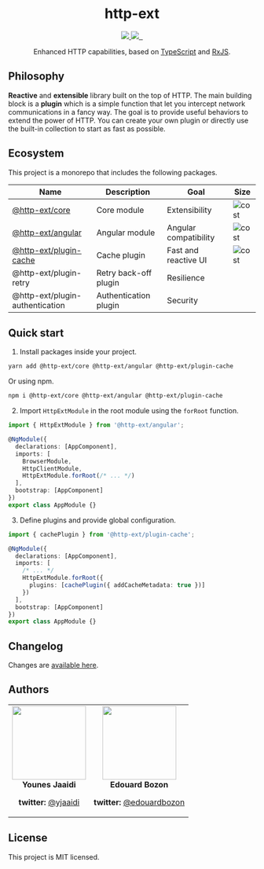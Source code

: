 <div align="center">
  <h1>http-ext</h1>
  <a href="https://github.com/jscutlery/http-ext/actions" rel="nofollow">
    <img src="https://github.com/jscutlery/http-ext/workflows/Build%20&%20Test/badge.svg" />
  </a>
  <a href="https://codecov.io/gh/jscutlery/http-ext" rel="nofollow">
    <img src="https://badgen.net/codecov/c/github/jscutlery/http-ext" />
  </a>
  <a href="https://github.com/jscutlery/@http-ext/blob/master/LICENSE" rel="nofollow">
    <img alt="" src="https://badgen.net/npm/license/@http-ext/core">
  </a>
  <a href="https://www.npmjs.com/package/@http-ext/core" rel="nofollow">
    <img alt="" src="https://badgen.net/npm/v/@http-ext/core">
  </a>
</div>

<p align="center">
  Enhanced HTTP capabilities, based on <a href="https://www.typescriptlang.org" target="blank">TypeScript</a> and <a href="http://reactivex.io/rxjs" target="blank">RxJS</a>.
</p>

## Philosophy

**Reactive** and **extensible** library built on the top of HTTP. The main building block is a **plugin** which is a simple function that let you intercept network communications in a fancy way. The goal is to provide useful behaviors to extend the power of HTTP. You can create your own plugin or directly use the built-in collection to start as fast as possible.

## Ecosystem

This project is a monorepo that includes the following packages.

| Name                                                                           | Description           | Goal                  | Size                                                                   |
| ------------------------------------------------------------------------------ | --------------------- | --------------------- | -                                                                      |
| [@http-ext/core](https://www.npmjs.com/package/@http-ext/core)                 | Core module           | Extensibility         | ![cost](https://badgen.net/bundlephobia/minzip/@http-ext/core)         |
| [@http-ext/angular](https://www.npmjs.com/package/@http-ext/angular)           | Angular module        | Angular compatibility | ![cost](https://badgen.net/bundlephobia/minzip/@http-ext/angular)      |
| [@http-ext/plugin-cache](https://www.npmjs.com/package/@http-ext/plugin-cache) | Cache plugin          | Fast and reactive UI  | ![cost](https://badgen.net/bundlephobia/minzip/@http-ext/plugin-cache) |
| @http-ext/plugin-retry                                                         | Retry back-off plugin | Resilience            |                                                                        |
| @http-ext/plugin-authentication                                                | Authentication plugin | Security              |                                                                        |

## Quick start

1. Install packages inside your project.

```bash
yarn add @http-ext/core @http-ext/angular @http-ext/plugin-cache
```

Or using npm.

```bash
npm i @http-ext/core @http-ext/angular @http-ext/plugin-cache
```

2. Import `HttpExtModule` in the root module using the `forRoot` function.

```ts
import { HttpExtModule } from '@http-ext/angular';

@NgModule({
  declarations: [AppComponent],
  imports: [
    BrowserModule,
    HttpClientModule,
    HttpExtModule.forRoot(/* ... */)
  ],
  bootstrap: [AppComponent]
})
export class AppModule {}
```

3. Define plugins and provide global configuration.

```ts
import { cachePlugin } from '@http-ext/plugin-cache';

@NgModule({
  declarations: [AppComponent],
  imports: [
    /* ... */
    HttpExtModule.forRoot({
      plugins: [cachePlugin({ addCacheMetadata: true })]
    })
  ],
  bootstrap: [AppComponent]
})
export class AppModule {}
```

## Changelog

Changes are [available here](CHANGELOG.md).

## Authors

<table border="0">
  <tr>
    <td align="center">
      <a href="https://github.com/yjaaidi" style="color: white">
        <img src="https://github.com/yjaaidi.png?s=150" width="150"/>
      </a>
      <p style="margin: 0;"><strong>Younes Jaaidi</strong></p>
      <p><strong>twitter: </strong><a href="https://twitter.com/yjaaidi">@yjaaidi</a></p>
    </td>
    <td align="center">
      <a href="https://github.com/Edouardbozon" style="color: white">
        <img src="https://github.com/Edouardbozon.png?s=150" width="150"/>
      </a>
      <p style="margin: 0;"><strong>Edouard Bozon</strong></p>
      <p><strong>twitter: </strong><a href="https://twitter.com/edouardbozon">@edouardbozon</a></p>
    </td>
  </tr>
</table>

## License

This project is MIT licensed.
